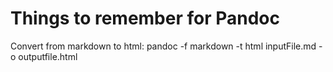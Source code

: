 # Things to remember for Pandoc

Convert from markdown to html:
	 pandoc -f markdown -t html inputFile.md -o outputfile.html
